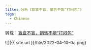 ```yaml
---
title: 分析《盲盒不盲，销售不能“打闷包”》
tags:
  - Chinese
---
```


转载：[盲盒不盲，销售不能“打闷包”](http://sh.people.com.cn/n2/2022/0115/c134768-35096664.html)

![]({{ site.url }}/file/2022-04-10-0a.png)